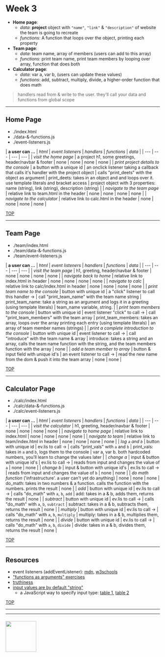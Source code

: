 # Week 3  

* **Home page**:
    * _data_: **project** object with `"name"`, `"link"` & `"description"` of website the team is going to recreate
    * _functions_: A function that loops over the object, printing each property
* **Team page**: 
    * _data_: team name, array of members (users can add to this array)
    * _functions_: print team name, print team members by looping over array, function that does both
* **Calculator page**: 
    * _data_: var a, var b, (users can update these values)
    * _functions_: add, subtract, multiply, divide, a higher-order function that does math

> handlers read from & write to the user. they'll call your data and functions from global scope

---

## Home Page 

* ./index.html
* ./data-&-functions.js
* ./event-listeners.js

| __a user can ...__ | _html_ | _event listeners_ | _handlers_ | _functions_ | _data_ |
| --- | --- | --- | --- |
| _visit the home page_ | a project h1, some greetings, header/navbar & footer | none | none | none | none |
| _print project details to the console_ | a button with a unique id | an onclick listener taking a callback that calls it's handler with the project object | calls "print_deets" with the object as argument | print_deets: takes in an object and and loops over it.  use template literals and bracket access | project object with 3 properties: name (string), link (string), description (string) |
| _navigate to the team page_ | relative link to team.html in the header | none | none | none | none |
| _navigate to the calculator_ | relative link to calc.html in the header | none | none | none | none |



[TOP](#week-2)

---

## Team Page 

* ./team/index.html
* ./team/data-&-functions.js
* ./team/event-listeners.js


| __a user can ...__ | _html_ | _event listeners_ | _handlers_ | _functions_ | _data_ |
| --- | --- | --- | --- |
| _visit the team page_ | h1, greeting, header/navbar & footer | none | none | none | none |
| _navigate back to home_ | relative link to index.html in header | none | none | none | none |
| _navigate to calc_ | relative link to calc/index.html in header | none | none | none | none |
| _print team name to the console_ | button with unique id | a "click" listener to call this handler -> | call "print_team_name" with the team name string | print_team_name: take a string as an argument and logs it in a greeting (using template literals) | team_name variable, string. |
| _print team members to the console_ | button with unique id | event listener "click" to call -> | call "print_team_members" with the team array | print_team_members: takes an array, loops over the array printing each entry (using template literals) | an array of team member names (strings) |
| _print a complete introduction to the console_ | button with unique id | event listener to call -> | call "introduce" with the team name & array | introduce: takes a string and an array, calls the team name function with the string, and the team members function with the array | none |
| _add a team member to array_ | button & input field with unique id's | an event listener to call -> | read the new name from the dom & push it into the team array | none | none |

[TOP](#week-2)

---

## Calculator Page 

* ./calc/index.html
* ./calc/data-&-functions.js
* ./calc/event-listeners.js

| __a user can ...__ | _html_ | _event listeners_ | _handlers_ | _functions_ | _data_ |
| --- | --- | --- | --- |
| _visit the calculator_ | h1, greeting, header/navbar & footer | none | none | none | none |
| _navigate to home page_ | relative link to index.html | none | none | none | none |
| _navigate to team_ | relative link to team/index.html in header | none | none | none | none |
| _log `a` and `b`_ | button with unique id | ev.lis to call -> | calls "print_vals" with ```a``` and ```b``` | print_vals: takes in `a` and `b`, logs them to the console | var a, var b.  both hardcoded numbers, you'll learn to change the values later |
| _change a_ | input & button with unique id's | ev.lis to call -> | reads from input and changes the value of ```a``` | none | none |
| _change b_ | input & button with unique id's | ev.lis to call -> | reads from input and changes the value of ```b``` | none | none |
| _do math function_ ('infrastructure'. a user can't yet do anything) | none | none | none | do_math: takes in two numbers & a function.  calls the function with the numbers. prints the result | none |
| _add_ | button with unique id | ev.lis to call -> | calls "do_math" with ```a```, ```b```, ```add``` | add: takes in a & b, adds them, returns the result | none |
| _subtract_ | button with  unique id | ev.lis to call -> | calls "do_math" with ```a```, ```b```, ```subtract``` | subtract: takes in a & b, subtracts them, returns the result | none |
| _multiply_ | button with  unique id | ev.lis to call -> | calls "do_math" with ```a```, ```b```, ```multiply``` |  multiply: takes in a & b, multiplies them, returns the result | none |
| _divide_ | button with  unique id | ev.lis to call -> | calls "do_math" with ```a```, ```b```, ```divide``` | divide: takes in a & b, divides them, returns the result | none |


[TOP](#week-2)

---

## Resources

* event listeners (addEventListener): [mdn](https://developer.mozilla.org/en-US/docs/Web/API/EventTarget/addEventListener), [w3schools](https://www.w3schools.com/js/js_htmldom_eventlistener.asp)
* ["functions as arguments" exercises](https://github.com/colevandersWands/function-exercises)
* [truthiness](https://github.com/janke-learning/truthiness)
* [input values are by default "string"](https://stackoverflow.com/questions/27849944/input-value-is-a-string-instead-of-a-number)
    * a JavaScript way to specify input type: [table 1](https://janke-learning.org/arithmetic-coercion/), [table 2](https://janke-learning.org/equalities-coercion/)

[TOP](#week-2)

___
___
### <a href="https://hackyourfuture.be" target="_blank"><img src="https://pbs.twimg.com/profile_images/984474625009741824/Bs_qKx6-_400x400.jpg" width="100" height="100"></img></a>
